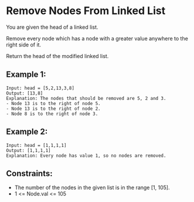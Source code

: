 # Remove Nodes From Linked List

You are given the head of a linked list.

Remove every node which has a node with a greater value anywhere to the right side of it.

Return the head of the modified linked list.

## Example 1:

```
Input: head = [5,2,13,3,8]
Output: [13,8]
Explanation: The nodes that should be removed are 5, 2 and 3.
- Node 13 is to the right of node 5.
- Node 13 is to the right of node 2.
- Node 8 is to the right of node 3.
```

## Example 2:

```
Input: head = [1,1,1,1]
Output: [1,1,1,1]
Explanation: Every node has value 1, so no nodes are removed.
```

## Constraints:

- The number of the nodes in the given list is in the range [1, 105].
- 1 <= Node.val <= 105
